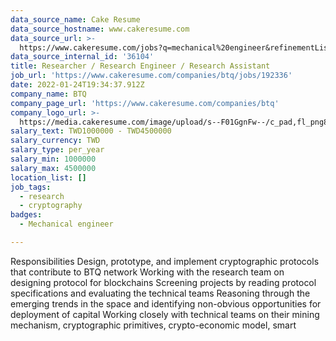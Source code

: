 ```yaml
---
data_source_name: Cake Resume
data_source_hostname: www.cakeresume.com
data_source_url: >-
  https://www.cakeresume.com/jobs?q=mechanical%20engineer&refinementList%5Blang_name%5D%5B0%5D=English&refinementList%5Bsalary_type%5D=per_year&range%5Bsalary_range%5D%5Bmin%5D=1000000&page=3
data_source_internal_id: '36104'
title: Researcher / Research Engineer / Research Assistant
job_url: 'https://www.cakeresume.com/companies/btq/jobs/192336'
date: 2022-01-24T19:34:37.912Z
company_name: BTQ
company_page_url: 'https://www.cakeresume.com/companies/btq'
company_logo_url: >-
  https://media.cakeresume.com/image/upload/s--F01GgnFw--/c_pad,fl_png8,h_200,w_200/v1658287388/rapn3ckrqcrceqnr6vns.png
salary_text: TWD1000000 - TWD4500000
salary_currency: TWD
salary_type: per_year
salary_min: 1000000
salary_max: 4500000
location_list: []
job_tags:
  - research
  - cryptography
badges:
  - Mechanical engineer

---
```


Responsibilities Design, prototype, and implement cryptographic protocols that contribute to BTQ network Working with the research team on designing protocol for blockchains Screening projects by reading protocol specifications and evaluating the technical teams Reasoning through the emerging trends in the space and identifying non-obvious opportunities for deployment of capital Working closely with technical teams on their mining mechanism, cryptographic primitives, crypto-economic model, smart